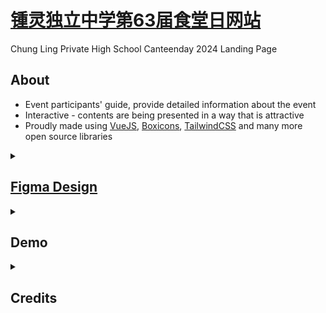 # [锺灵独立中学第63届食堂日网站](https://canteen.dino.icu)
Chung Ling Private High School Canteenday 2024 Landing Page

## About
- Event participants' guide, provide detailed information about the event
- Interactive - contents are being presented in a way that is attractive
- Proudly made using [VueJS](https://vuejs.org), [Boxicons](https://boxicons.com), [TailwindCSS](https://tailwindcss.com) and many more open source libraries

<details>
  <summary>
<h2><a href="https://www.figma.com/file/wYt8jsnUzCLQrMZriN657n/钟灵独立中学-2024-食堂日?type=design&node-id=0%3A1&mode=design&t=d0sjkVr1G1wSUR8v-1">Figma Design</a></h2>
  </summary>
<img width="186" alt="image" src="https://github.com/leecheeyong/canteenday/assets/81070048/9b125aa4-35cf-4a93-a043-8c57426eee7d">
</details>

<details>
  <summary>
<h2>Demo</h2>
  </summary>
<img width="186" alt="image" src="./preview.webp">
</details>

<details>
  <summary>
<h2>Credits</h2>
  </summary>
  
### Committee Members
A special thanks to the following individuals for their support and involvement in organizing the event:
- 蔡咏恩，吴勇进，李志勇，林祖汶，尤浚轩 ，骆慷汝，王慧莉，郭子恒，余鎧璇，翁沂款，陈迦亿，涂铭熙，许应定，林奕翔，王力宏，张宇皓，江饮虹，刘健义，陈贤恩，蔡铭泓，李樟柔，洪莹曦，邱鼎立，江鎵亨，张珞诗，林環彤，傳宣杏，陈宜良，苏俊熙，幸恰，邱梓茵，郑建佐，张泽恩，张索诚，黄哲熏，王诗淇，陈奕纱

</details>
